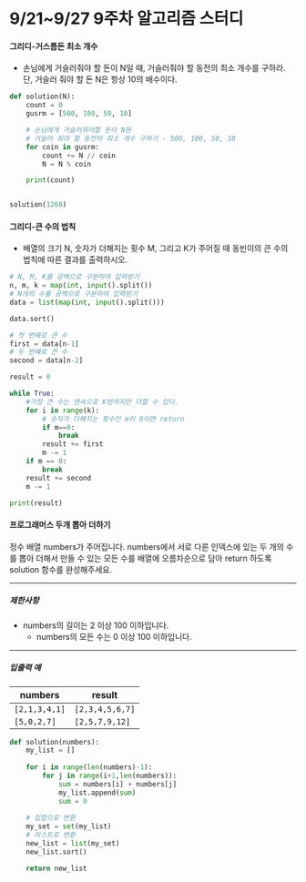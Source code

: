 # 9/21~9/27 9주차 알고리즘 스터디

<h4>그리디-거스름돈 최소 개수</h4>

* 손님에게 거슬러줘야 할 돈이 N일 때, 거슬러줘야 할 동전의 최소 개수를 구하라. 단, 거슬러 줘야 할 돈 N은 항상 10의 배수이다.

```python
def solution(N):
    count = 0
    gusrm = [500, 100, 50, 10]

    # 손님에게 거슬러줘야할 돈이 N원
    # 거슬러 줘야 할 동전의 최소 개수 구하기 - 500, 100, 50, 10
    for coin in gusrm:
        count += N // coin
        N = N % coin

    print(count)


solution(1260)
```



<h4>그리디-큰 수의 법칙</h4>

* 배열의 크기 N, 숫자가 더해지는 횟수 M, 그리고 K가 주어질 때 동빈이의 큰 수의 법칙에 따른 결과를 출력하시오.

```python
# N, M, K를 공백으로 구분하여 입력받기
n, m, k = map(int, input().split())
# N개의 수를 공백으로 구분하여 입력받기
data = list(map(int, input().split()))

data.sort()

# 첫 번째로 큰 수
first = data[n-1]
# 두 번쨰로 큰 수
second = data[n-2]

result = 0

while True:
    #가장 큰 수는 연속으로 K번까지만 더할 수 있다.
    for i in range(k): 
        # 숫자가 더해지는 횟수인 m이 0이면 return
        if m==0:
            break
        result += first
        m -= 1
    if m == 0:
        break
    result += second
    m -= 1

print(result)
```





<h4>프로그래머스 두개 뽑아 더하기</h4>

정수 배열 numbers가 주어집니다. numbers에서 서로 다른 인덱스에 있는 두 개의 수를 뽑아 더해서 만들 수 있는 모든 수를 배열에 오름차순으로 담아 return 하도록 solution 함수를 완성해주세요.

------

##### 제한사항

- numbers의 길이는 2 이상 100 이하입니다.
  - numbers의 모든 수는 0 이상 100 이하입니다.

------

##### 입출력 예

| numbers       | result          |
| ------------- | --------------- |
| `[2,1,3,4,1]` | `[2,3,4,5,6,7]` |
| `[5,0,2,7]`   | `[2,5,7,9,12]`  |

```python
def solution(numbers):
    my_list = []
    
    for i in range(len(numbers)-1):
        for j in range(i+1,len(numbers)):
            sum = numbers[i] + numbers[j]
            my_list.append(sum)
            sum = 0
    
    # 집합으로 변환
    my_set = set(my_list)
    # 리스트로 변환
    new_list = list(my_set)
    new_list.sort()

    return new_list
```

